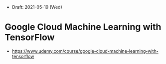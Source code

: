 * Draft: 2021-05-19 (Wed)

# Google Cloud Machine Learning with TensorFlow
* https://www.udemy.com/course/google-cloud-machine-learning-with-tensorflow
